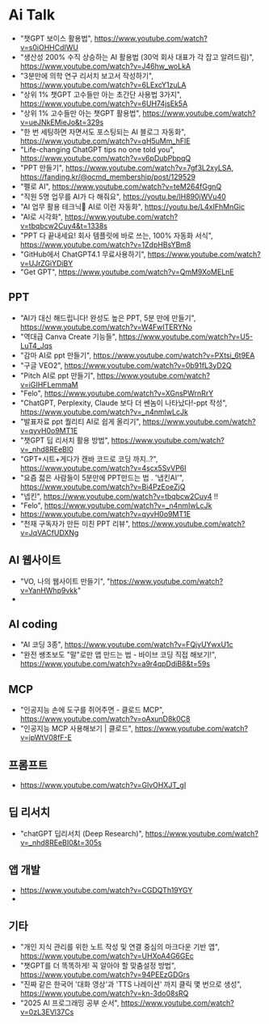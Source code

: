 # Ai Talk 

* "챗GPT 보이스 활용법", https://www.youtube.com/watch?v=s0iOHHCdIWU
* "생산성 200% 수직 상승하는 AI 활용법 (30억 회사 대표가 각 잡고 알려드림)", https://www.youtube.com/watch?v=J46hw_woLkA
* "3분만에 의학 연구 리서치 보고서 작성하기", https://www.youtube.com/watch?v=6LExcY1zuLA
* "상위 1% 챗GPT 고수들만 아는 초간단 사용법 3가지", https://www.youtube.com/watch?v=6UH74jsEk5A
* "상위 1% 고수들만 아는 챗GPT 활용법", https://www.youtube.com/watch?v=ueJNkEMieJo&t=329s
* "한 번 세팅하면 자면서도 포스팅되는 AI 블로그 자동화", https://www.youtube.com/watch?v=qH5uMm_hFIE
* "Life-changing ChatGPT tips no one told you", https://www.youtube.com/watch?v=v6pDubPbpqQ
* "PPT 만들기", https://www.youtube.com/watch?v=7gf3L2xyLSA, https://fanding.kr/@ocmd_membership/post/129529
* "펠로 AI", https://www.youtube.com/watch?v=teM264fGgnQ
* "직원 5명 업무를 AI가 다 해줘요", https://youtu.be/IH890jWVu40
* "AI 업무 활용 테크닉🫨 AI로 이런 자동화", https://youtu.be/L4xIFhMnGic
* "AI로 시각화", https://www.youtube.com/watch?v=tbqbcw2Cuy4&t=1338s
* "PPT 다 끝내세요! 회사 템플릿에 바로 쓰는, 100% 자동화 서식", https://www.youtube.com/watch?v=1ZdpHBsYBm8
* "GitHub에서 ChatGPT4.1 무료사용하기", https://www.youtube.com/watch?v=UJrZGiYDiBY
* "Get GPT", https://www.youtube.com/watch?v=QmM9XoMELnE

## PPT
* "AI가 대신 해드립니다! 완성도 높은 PPT, 5분 만에 만들기", https://www.youtube.com/watch?v=W4FwITERYNo
* "역대급 Canva Create 기능들", https://www.youtube.com/watch?v=U5-LuT4_Jqs
* "감마 AI로 ppt 만들기", https://www.youtube.com/watch?v=PXtsi_6t9EA
* "구글 VEO2", https://www.youtube.com/watch?v=0b91fL3yD2Q
* "Pitch AI로 ppt 만들기", https://www.youtube.com/watch?v=iGIHFLemmaM
* "Felo", https://www.youtube.com/watch?v=XGnsPWrnRrY
* "ChatGPT, Perplexity, Claude 보다 더 쎈놈이 나타났다!-ppt 작성", https://www.youtube.com/watch?v=_n4nmIwLcJk
* "발표자료 ppt 퀄리티 AI로 쉽게 올리기", https://www.youtube.com/watch?v=qyvH0o9MT1E
* "챗GPT 딥 리서치 활용 방법", https://www.youtube.com/watch?v=_nhd8REeBI0
* "GPT+시트+게다가 캔바 코드로 코딩 까지..?", https://www.youtube.com/watch?v=4scx5SvVP6I
* "요즘 젋은 사람들이 5분만에 PPT만드는 법 . '냅킨AI'", https://www.youtube.com/watch?v=Bi4PzEoeZjQ
* "넵킨", https://www.youtube.com/watch?v=tbqbcw2Cuy4 !!
* "Felo", https://www.youtube.com/watch?v=_n4nmIwLcJk 
* https://www.youtube.com/watch?v=qyvH0o9MT1E
* "천재 구독자가 만든 미친 PPT 리뷰", https://www.youtube.com/watch?v=JqVACfUDXNg
  
## AI 웹사이트
* "VO, 나의 웹사이트 만들기", "https://www.youtube.com/watch?v=YanHWhp9vkk"
* 
## AI coding
* "AI 코딩 3종", https://www.youtube.com/watch?v=FQjvUYwxU1c
* "완전 쌩초보도 "말"로만 앱 만드는 법 - 바이브 코딩 직접 해보기!", https://www.youtube.com/watch?v=a9r4qpDdiB8&t=59s

## MCP
* "인공지능 손에 도구를 쥐어주면 - 클로드 MCP", https://www.youtube.com/watch?v=oAxunD8k0C8
* "인공지능 MCP 사용해보기 | 클로드", https://www.youtube.com/watch?v=jpWtV08fF-E

## 프롬프트
* https://www.youtube.com/watch?v=GlvOHXJT_gI

## 딥 리서치
* "chatGPT 딥리서치 (Deep Research)", https://www.youtube.com/watch?v=_nhd8REeBI0&t=305s

## 앱 개발
* https://www.youtube.com/watch?v=CGDQTh19YGY
* 
## 기타
* "개인 지식 관리를 위한 노트 작성 및 연결 중심의 마크다운 기반 앱", https://www.youtube.com/watch?v=UHXoA4G6GEc
* "챗GPT를 더 똑똑하게! 꼭 알아야 할 맞춤설정 방법", https://www.youtube.com/watch?v=94PEEzGDGrs
* "진짜 같은 한국어 '대화 영상'과 'TTS 나레이션' 까지 클릭 몇 번으로 생성", https://www.youtube.com/watch?v=kn-3do08sRQ
* "2025 AI 프로그래밍 공부 순서", https://www.youtube.com/watch?v=0zL3EVl37Cs

